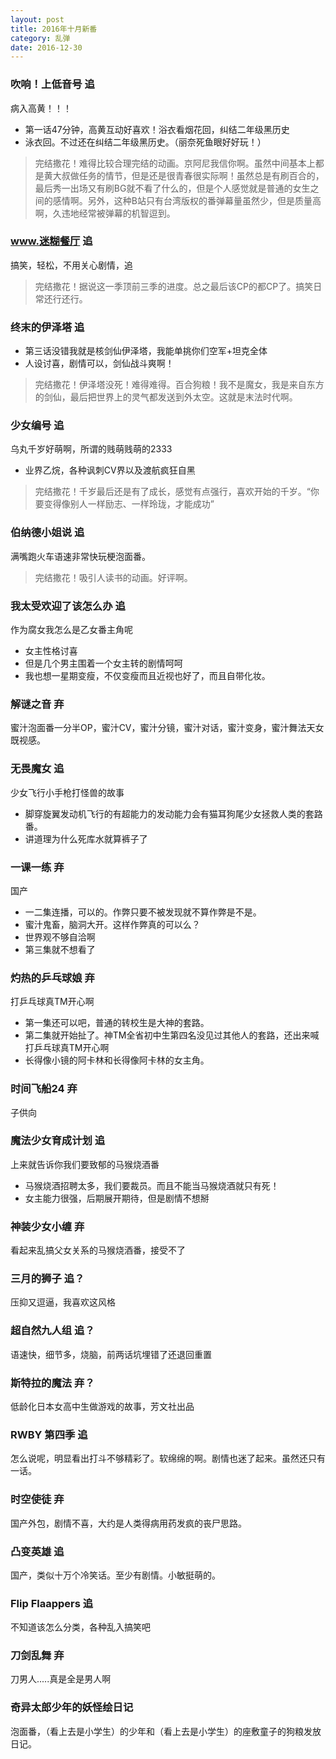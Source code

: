 ```yaml
---
layout: post
title: 2016年十月新番
category: 乱弹
date: 2016-12-30
---
```


### 吹响！上低音号 追
病入高黄！！！

* 第一话47分钟，高黄互动好喜欢！浴衣看烟花回，纠结二年级黑历史
* 泳衣回。不过还在纠结二年级黑历史。（丽奈死鱼眼好好玩！）

>  完结撒花！难得比较合理完结的动画。京阿尼我信你啊。虽然中间基本上都是黄大叔做任务的情节，但是还是很青春很实际啊！虽然总是有刷百合的，最后秀一出场又有刷BG就不看了什么的，但是个人感觉就是普通的女生之间的感情啊。另外，这种B站只有台湾版权的番弹幕量虽然少，但是质量高啊，久违地经常被弹幕的机智逗到。

### www.迷糊餐厅 追
搞笑，轻松，不用关心剧情，追

>  完结撒花！据说这一季顶前三季的进度。总之最后该CP的都CP了。搞笑日常还行还行。

### 终末的伊泽塔 追
* 第三话没错我就是核剑仙伊泽塔，我能单挑你们空军+坦克全体
* 人设讨喜，剧情可以，剑仙战斗爽啊！

>  完结撒花！伊泽塔没死！难得难得。百合狗粮！我不是魔女，我是来自东方的剑仙，最后把世界上的灵气都发送到外太空。这就是末法时代啊。

### 少女编号 追
乌丸千岁好萌啊，所谓的贱萌贱萌的2333

* 业界乙烷，各种讽刺CV界以及渡航疯狂自黑

>  完结撒花！千岁最后还是有了成长，感觉有点强行，喜欢开始的千岁。“你要变得像别人一样励志、一样玲珑，才能成功”

### 伯纳德小姐说 追
满嘴跑火车语速非常快玩梗泡面番。

>  完结撒花！吸引人读书的动画。好评啊。

### 我太受欢迎了该怎么办 追
作为腐女我怎么是乙女番主角呢

* 女主性格讨喜
* 但是几个男主围着一个女主转的剧情呵呵
* 我也想一星期变瘦，不仅变瘦而且近视也好了，而且自带化妆。

### 解谜之音 弃
蜜汁泡面番一分半OP，蜜汁CV，蜜汁分镜，蜜汁对话，蜜汁变身，蜜汁舞法天女既视感。

### 无畏魔女 追
少女飞行小手枪打怪兽的故事

* 脚穿旋翼发动机飞行的有超能力的发动能力会有猫耳狗尾少女拯救人类的套路番。
* 讲道理为什么死库水就算裤子了

### 一课一练 弃
国产

* 一二集连播，可以的。作弊只要不被发现就不算作弊是不是。
* 蜜汁鬼畜，脑洞大开。这样作弊真的可以么？
* 世界观不够自洽啊
* 第三集就不想看了

### 灼热的乒乓球娘 弃
打乒乓球真TM开心啊

* 第一集还可以吧，普通的转校生是大神的套路。
* 第二集就开始扯了。神TM全省初中生第四名没见过其他人的套路，还出来喊打乒乓球真TM开心啊
* 长得像小镜的阿卡林和长得像阿卡林的女主角。

### 时间飞船24 弃
子供向

### 魔法少女育成计划 追
上来就告诉你我们要致郁的马猴烧酒番

* 马猴烧酒招聘太多，我们要裁员。而且不能当马猴烧酒就只有死！
* 女主能力很强，后期展开期待，但是剧情不想掰

### 神装少女小缠 弃
看起来乱搞父女关系的马猴烧酒番，接受不了

### 三月的狮子 追？
压抑又逗逼，我喜欢这风格

### 超自然九人组 追？
语速快，细节多，烧脑，前两话坑埋错了还退回重置

### 斯特拉的魔法 弃？
低龄化日本女高中生做游戏的故事，芳文社出品

### RWBY 第四季 追
怎么说呢，明显看出打斗不够精彩了。软绵绵的啊。剧情也迷了起来。虽然还只有一话。

### 时空使徒 弃
国产外包，剧情不喜，大约是人类得病用药发疯的丧尸思路。

### 凸变英雄 追
国产，类似十万个冷笑话。至少有剧情。小敏挺萌的。

### Flip Flaappers 追
不知道该怎么分类，各种乱入搞笑吧

### 刀剑乱舞 弃
刀男人.....真是全是男人啊

### 奇异太郎少年的妖怪绘日记
泡面番，（看上去是小学生）的少年和（看上去是小学生）的座敷童子的狗粮发放日记。

